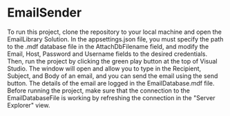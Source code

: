 # EmailSender

To run this project, clone the repository to your local machine and open the EmailLibrary Solution. In the appsettings.json file, you must specify the path to the .mdf database file in the
AttachDbFilename field, and modify the Email, Host, Password and Username fields to the desired credentials. Then, run the project by clicking the green play button at the top of Visual Studio.
The window will open and allow you to type in the Recipient, Subject, and Body of an email, and you can send the email using the send button. The details of the email are logged in the
EmailDatabase.mdf file. Before running the project, make sure that the connection to the EmailDatabaseFile is working by refreshing the connection in the "Server Explorer" view.